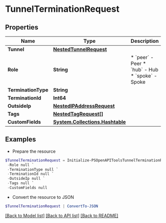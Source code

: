 # TunnelTerminationRequest
## Properties

Name | Type | Description | Notes
------------ | ------------- | ------------- | -------------
**Tunnel** | [**NestedTunnelRequest**](NestedTunnelRequest.md) |  | 
**Role** | **String** | * &#x60;peer&#x60; - Peer * &#x60;hub&#x60; - Hub * &#x60;spoke&#x60; - Spoke | 
**TerminationType** | **String** |  | 
**TerminationId** | **Int64** |  | [optional] 
**OutsideIp** | [**NestedIPAddressRequest**](NestedIPAddressRequest.md) |  | [optional] 
**Tags** | [**NestedTagRequest[]**](NestedTagRequest.md) |  | [optional] 
**CustomFields** | [**System.Collections.Hashtable**](AnyType.md) |  | [optional] 

## Examples

- Prepare the resource
```powershell
$TunnelTerminationRequest = Initialize-PSOpenAPIToolsTunnelTerminationRequest  -Tunnel null `
 -Role null `
 -TerminationType null `
 -TerminationId null `
 -OutsideIp null `
 -Tags null `
 -CustomFields null
```

- Convert the resource to JSON
```powershell
$TunnelTerminationRequest | ConvertTo-JSON
```

[[Back to Model list]](../README.md#documentation-for-models) [[Back to API list]](../README.md#documentation-for-api-endpoints) [[Back to README]](../README.md)


